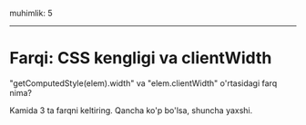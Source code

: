 muhimlik: 5

---

# Farqi: CSS kengligi va clientWidth

"getComputedStyle(elem).width" va "elem.clientWidth" o'rtasidagi farq nima?

Kamida 3 ta farqni keltiring. Qancha ko'p bo'lsa, shuncha yaxshi.
